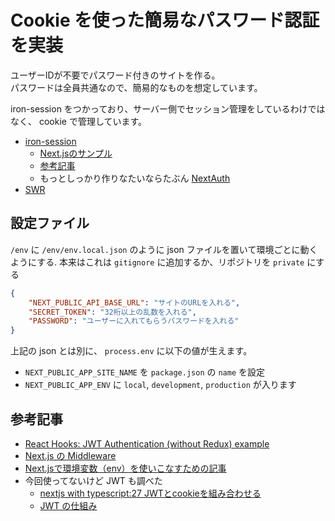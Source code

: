 # Cookie を使った簡易なパスワード認証を実装
ユーザーIDが不要でパスワード付きのサイトを作る。  
パスワードは全員共通なので、簡易的なものを想定しています。  

iron-session をつかっており、サーバー側でセッション管理をしているわけではなく、 cookie で管理しています。  

- [iron-session](https://github.com/vvo/iron-session)
    - [Next.jsのサンプル](https://github.com/vercel/next.js/tree/canary/examples/with-iron-session)
    - [参考記事](https://mseeeen.msen.jp/nextjs-custom-auth-with-iron-session/)
    - もっとしっかり作りなたいならたぶん [NextAuth](https://github.com/maximilianschmitt/next-auth)
- [SWR](https://swr.vercel.app/ja)

## 設定ファイル
`/env` に `/env/env.local.json` のように json ファイルを置いて環境ごとに動くようにする. 
本来はこれは `gitignore` に追加するか、リポジトリを `private` にする

```json
{
    "NEXT_PUBLIC_API_BASE_URL": "サイトのURLを入れる",
    "SECRET_TOKEN": "32桁以上の乱数を入れる",
    "PASSWORD": "ユーザーに入れてもらうパスワードを入れる"
}
```

上記の json とは別に、 `process.env` に以下の値が生えます。
- `NEXT_PUBLIC_APP_SITE_NAME` を `package.json` の `name` を設定
- `NEXT_PUBLIC_APP_ENV` に `local`, `development`, `production` が入ります

## 参考記事
- [React Hooks: JWT Authentication (without Redux) example](https://www.bezkoder.com/react-hooks-jwt-auth/)
- [Next.js の Middleware](https://nextjs.org/docs/advanced-features/middleware)
- [Next.jsで環境変数（env）を使いこなすための記事](https://zenn.dev/aktriver/articles/2022-04-nextjs-env)
- 今回使ってないけど JWT も調べた
    - [nextjs with typescript:27 JWTとcookieを組み合わせる](https://note.com/fz5050/n/n672db8042be4)
    - [JWT の仕組み](https://zenn.dev/mikakane/articles/tutorial_for_jwt)
